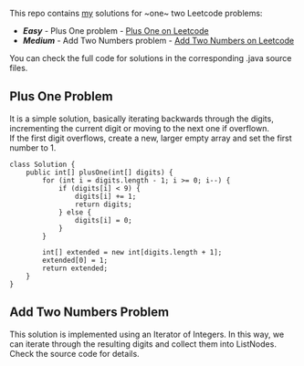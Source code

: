 This repo contains <ins>my</ins> solutions for ~one~ two Leetcode problems:
- **_Easy_** - Plus One problem - <a href="https://leetcode.com/problems/plus-one">Plus One on Leetcode</a>
- **_Medium_** - Add Two Numbers problem - <a href="https://leetcode.com/problems/add-two-numbers">Add Two Numbers on Leetcode</a><br>

You can check the full code for solutions in the corresponding .java source files.<br>

## Plus One Problem

It is a simple solution, basically iterating backwards through the digits, incrementing the current digit or moving to the next one if overflown.<br>
If the first digit overflows, create a new, larger empty array and set the first number to 1.

```
class Solution {
    public int[] plusOne(int[] digits) {
        for (int i = digits.length - 1; i >= 0; i--) {
            if (digits[i] < 9) {
                digits[i] += 1;
                return digits;
            } else {
                digits[i] = 0;
            }
        }
        
        int[] extended = new int[digits.length + 1];
        extended[0] = 1;
        return extended;
    }
}
```

## Add Two Numbers Problem

This solution is implemented using an Iterator of Integers. In this way, we can iterate through the resulting digits and collect them into ListNodes.<br>
Check the source code for details.


